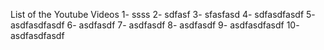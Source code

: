 List of the Youtube Videos
1- ssss
2- sdfasf
3- sfasfasd
4- sdfasdfasdf
5- asdfasdfasdf
6- asdfasdf
7- asdfasdf
8- asdfasdf
9- asdfasdfasdf
10- asdfasdfasdf
